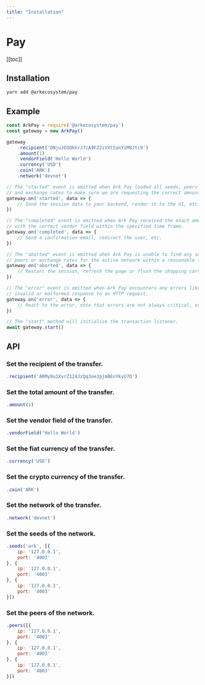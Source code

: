 ```yaml
---
title: "Installation"
---
```


# Pay

[[toc]]

## Installation

```bash
yarn add @arkecosystem/pay
```

## Example

```js
const ArkPay = require('@arkecosystem/pay')
const gateway = new ArkPay()

gateway
    .recipient('DNjuJEDQkhrJ7cA9FZ2iVXt5anYiM8Jtc9')
    .amount(1)
    .vendorField('Hello World')
    .currency('USD')
    .coin('ARK')
    .network('devnet')

// The "started" event is emitted when Ark Pay loaded all seeds, peers
// and exchange rates to make sure we are requesting the correct amount.
gateway.on('started', data => {
    // Send the session data to your backend, render it to the UI, etc.
})

// The "completed" event is emitted when Ark Pay received the exact amount
// with the correct vendor field within the specified time frame.
gateway.on('completed', data => {
    // Send a confirmation email, redirect the user, etc.
})

// The "aborted" event is emitted when Ark Pay is unable to find any seeds,
// peers or exchange rates for the active network within a reasonable time frame.
gateway.on('aborted', data => {
    // Restart the session, refresh the page or flush the shopping cart, etc.
})

// The "error" event is emitted when Ark Pay encounters any errors like an
// invalid or malformed response to an HTTP request.
gateway.on('error', data => {
    // React to the error, note that errors are not always critical, etc.
})

// The "start" method will initialise the transaction listener.
await gateway.start()
```

## API

### Set the recipient of the transfer.

```js
.recipient('ARMy9u1XvrZ124JzQq3oeJpjmBEnYkyU7D')
```

### Set the total amount of the transfer.

```js
.amount(1)
```

### Set the vendor field of the transfer.

```js
.vendorField('Hello World')
```

### Set the fiat currency of the transfer.

```js
.currency('USD')
```

### Set the crypto currency of the transfer.

```js
.coin('ARK')
```

### Set the network of the transfer.

```js
.network('devnet')
```

### Set the seeds of the network.

```js
.seeds('ark', [{
    ip: '127.0.0.1',
    port: '4003'
}, {
    ip: '127.0.0.1',
    port: '4003'
}, {
    ip: '127.0.0.1',
    port: '4003'
}])
```

### Set the peers of the network.

```js
.peers([{
    ip: '127.0.0.1',
    port: '4003'
}, {
    ip: '127.0.0.1',
    port: '4003'
}, {
    ip: '127.0.0.1',
    port: '4003'
}])
```
